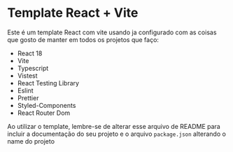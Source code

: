 # Template React + Vite

Este é um template React com vite usando ja configurado com as coisas que gosto de manter em todos os projetos que faço:

* React 18
* Vite
* Typescript
* Vistest
* React Testing Library
* Eslint
* Prettier
* Styled-Components
* React Router Dom

Ao utilizar o template, lembre-se de alterar esse arquivo de README para incluir a documentação do seu projeto e o arquivo `package.json` alterando o name do projeto